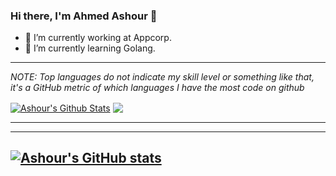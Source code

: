 ### Hi there, I'm Ahmed Ashour 👋

<!--
**AshourDono/AshourDono** is a ✨ _special_ ✨ repository because its `README.md` (this file) appears on your GitHub profile.

Here are some ideas to get you started:
-->
- 🔭 I’m currently working at Appcorp.
- 🌱 I’m currently learning Golang.

---

_NOTE: Top languages do not indicate my skill level or something like that, it's a GitHub metric of which languages I have the most code on github_

<a href="https://github.com/AshourDono">
<img align="center" alt="Ashour's Github Stats" src="https://github-readme-stats.vercel.app/api?username=AshourDono&show_icons=true&hide_border=true&count_private=true&include_all_commits=true&theme=radical" /></a>
<a href="https://github.com/AshourDono">
  <img align="center" src="https://github-readme-stats.anuraghazra1.vercel.app/api/top-langs/?username=AshourDono&layout=compact&theme=radical" />
</a>

---
---
[![Ashour's GitHub stats](https://github-readme-stats.vercel.app/api?username=AshourDono)](https://github.com/anuraghazra/github-readme-stats)
---
